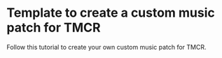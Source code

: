 Template to create a custom music patch for TMCR
================================================

Follow this tutorial to create your own custom music patch for TMCR.
